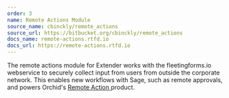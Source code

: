 ```yaml
---
order: 3
name: Remote Actions Module
source_name: cbinckly/remote_actions
source_url: https://bitbucket.org/cbinckly/remote_actions
docs_name: remote-actions.rtfd.io
docs_url: https://remote-actions.rtfd.io
---
```


The remote actions module for Extender works with the fleetingforms.io 
webservice to securely collect input from users from outside the corporate 
network.  This enables new workflows with Sage, such as remote approvals, and
powers Orchid's 
[Remote Action ](https://www.orchid.systems/product/remote-action)
product.
